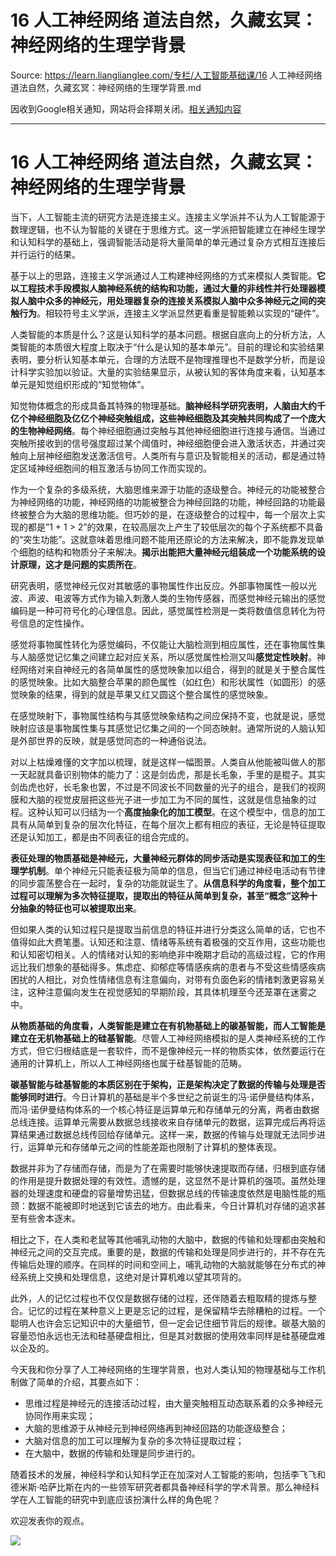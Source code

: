 # 16 人工神经网络 道法自然，久藏玄冥：神经网络的生理学背景 

Source: https://learn.lianglianglee.com/专栏/人工智能基础课/16 人工神经网络 道法自然，久藏玄冥：神经网络的生理学背景.md

因收到Google相关通知，网站将会择期关闭。[相关通知内容](https://lumendatabase.org/notices/44265620)

---

# 16 人工神经网络 道法自然，久藏玄冥：神经网络的生理学背景

当下，人工智能主流的研究方法是连接主义。连接主义学派并不认为人工智能源于数理逻辑，也不认为智能的关键在于思维方式。这一学派把智能建立在神经生理学和认知科学的基础上，强调智能活动是将大量简单的单元通过复杂方式相互连接后并行运行的结果。

基于以上的思路，连接主义学派通过人工构建神经网络的方式来模拟人类智能。**它以工程技术手段模拟人脑神经系统的结构和功能，通过大量的非线性并行处理器模拟人脑中众多的神经元，用处理器复杂的连接关系模拟人脑中众多神经元之间的突触行为**。相较符号主义学派，连接主义学派显然更看重是智能赖以实现的“硬件”。

人类智能的本质是什么？这是认知科学的基本问题。根据自底向上的分析方法，人类智能的本质很大程度上取决于“什么是认知的基本单元”。目前的理论和实验结果表明，要分析认知基本单元，合理的方法既不是物理推理也不是数学分析，而是设计科学实验加以验证。大量的实验结果显示，从被认知的客体角度来看，认知基本单元是知觉组织形成的“知觉物体”。

知觉物体概念的形成具备其特殊的物理基础。**脑神经科学研究表明，人脑由大约千亿个神经细胞及亿亿个神经突触组成，这些神经细胞及其突触共同构成了一个庞大的生物神经网络**。每个神经细胞通过突触与其他神经细胞进行连接与通信。当通过突触所接收到的信号强度超过某个阈值时，神经细胞便会进入激活状态，并通过突触向上层神经细胞发送激活信号。人类所有与意识及智能相关的活动，都是通过特定区域神经细胞间的相互激活与协同工作而实现的。

作为一个复杂的多级系统，大脑思维来源于功能的逐级整合。神经元的功能被整合为神经网络的功能，神经网络的功能被整合为神经回路的功能，神经回路的功能最终被整合为大脑的思维功能。但巧妙的是，在逐级整合的过程中，每一个层次上实现的都是”1 + 1 > 2”的效果，在较高层次上产生了较低层次的每个子系统都不具备的“突生功能”。这就意味着思维问题不能用还原论的方法来解决，即不能靠发现单个细胞的结构和物质分子来解决。**揭示出能把大量神经元组装成一个功能系统的设计原理，这才是问题的实质所在**。

研究表明，感觉神经元仅对其敏感的事物属性作出反应。外部事物属性一般以光波、声波、电波等方式作为输入刺激人类的生物传感器，而感觉神经元输出的感觉编码是一种可符号化的心理信息。因此，感觉属性检测是一类将数值信息转化为符号信息的定性操作。

感觉将事物属性转化为感觉编码，不仅能让大脑检测到相应属性，还在事物属性集与人脑感觉记忆集之间建立起对应关系，所以感觉属性检测又叫**感觉定性映射**。神经网络对来自神经元的各简单属性的感觉映象加以组合，得到的就是关于整合属性的感觉映象。比如大脑整合苹果的颜色属性（如红色）和形状属性（如圆形）的感觉映象的结果，得到的就是苹果又红又圆这个整合属性的感觉映象。

在感觉映射下，事物属性结构与其感觉映象结构之间应保持不变，也就是说，感觉映射应该是事物属性集与其感觉记忆集之间的一个同态映射。通常所说的人脑认知是外部世界的反映，就是感觉同态的一种通俗说法。

对以上枯燥难懂的文字加以梳理，就是这样一幅图景。人类自从他能被叫做人的那一天起就具备识别物体的能力了：这是剑齿虎，那是长毛象，手里的是棍子。其实剑齿虎也好，长毛象也罢，不过是不同波长不同数量的光子的组合，是我们的视网膜和大脑的视觉皮层把这些光子进一步加工为不同的属性，这就是信息抽象的过程。这种认知可以归结为一个**高度抽象化的加工模型**。在这个模型中，信息的加工具有从简单到复杂的层次化特征，在每个层次上都有相应的表征，无论是特征提取还是认知加工，都是由不同表征的组合完成的。

**表征处理的物质基础是神经元，大量神经元群体的同步活动是实现表征和加工的生理学机制**。单个神经元只能表征极为简单的信息，但当它们通过神经电活动有节律的同步震荡整合在一起时，复杂的功能就诞生了。**从信息科学的角度看，整个加工过程可以理解为多次特征提取，提取出的特征从简单到复杂，甚至“概念”这种十分抽象的特征也可以被提取出来**。

但如果人类的认知过程只是提取当前信息的特征并进行分类这么简单的话，它也不值得如此大费笔墨。认知还和注意、情绪等系统有着极强的交互作用，这些功能也和认知密切相关。人的情绪对认知的影响绝非中晚期才启动的高级过程，它的作用远比我们想象的基础得多。焦虑症、抑郁症等情感疾病的患者与不受这些情感疾病困扰的人相比，对负性情绪信息有注意偏向，对带有负面色彩的情绪刺激更容易关注，这种注意偏向发生在视觉感知的早期阶段，其具体机理至今还笼罩在迷雾之中。

**从物质基础的角度看，人类智能是建立在有机物基础上的碳基智能，而人工智能是建立在无机物基础上的硅基智能**。尽管人工神经网络模拟的是人类神经系统的工作方式，但它归根结底是一套软件，而不是像神经元一样的物质实体，依然要运行在通用的计算机上，所以人工神经网络也属于硅基智能的范畴。

**碳基智能与硅基智能的本质区别在于架构，正是架构决定了数据的传输与处理是否能够同时进行**。今日计算机的基础是半个多世纪之前诞生的冯·诺伊曼结构体系，而冯·诺伊曼结构体系的一个核心特征是运算单元和存储单元的分离，两者由数据总线连接。运算单元需要从数据总线接收来自存储单元的数据，运算完成后再将运算结果通过数据总线传回给存储单元。这样一来，数据的传输与处理就无法同步进行，运算单元和存储单元之间的性能差距也限制了计算机的整体表现。

数据并非为了存储而存储，而是为了在需要时能够快速提取而存储，归根到底存储的作用是提升数据处理的有效性。遗憾的是，这显然不是计算机的强项。虽然处理器的处理速度和硬盘的容量增势迅猛，但数据总线的传输速度依然是电脑性能的瓶颈：数据不能被即时地送到它该去的地方。由此看来，今日计算机对存储的追求甚至有些舍本逐末。

相比之下，在人类和老鼠等其他哺乳动物的大脑中，数据的传输和处理都由突触和神经元之间的交互完成。重要的是，数据的传输和处理是同步进行的，并不存在先传输后处理的顺序。在同样的时间和空间上，哺乳动物的大脑就能够在分布式的神经系统上交换和处理信息，这绝对是计算机难以望其项背的。

此外，人的记忆过程也不仅仅是数据存储的过程，还伴随着去粗取精的提炼与整合。记忆的过程在某种意义上更是忘记的过程，是保留精华去除糟粕的过程。一个聪明人也许会忘记知识中的大量细节，但一定会记住细节背后的规律。碳基大脑的容量恐怕永远也无法和硅基硬盘相比，但是其对数据的使用效率同样是硅基硬盘难以企及的。

今天我和你分享了人工神经网络的生理学背景，也对人类认知的物理基础与工作机制做了简单的介绍，其要点如下：

* 思维过程是神经元的连接活动过程，由大量突触相互动态联系着的众多神经元协同作用来实现；
* 大脑的思维源于从神经元到神经网络再到神经回路的功能逐级整合；
* 大脑对信息的加工可以理解为复杂的多次特征提取过程；
* 在大脑中，数据的传输和处理是同步进行的。

随着技术的发展，神经科学和认知科学正在加深对人工智能的影响，包括李飞飞和德米斯·哈萨比斯在内的一些领军研究者都具备神经科学的学术背景。那么神经科学在人工智能的研究中到底应该扮演什么样的角色呢？

欢迎发表你的观点。

![](assets/eb0908de1ebf5914ced2fa63fcf34c30.jpg)